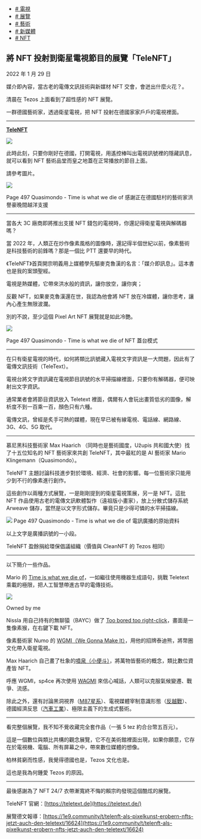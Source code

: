 +   [# 電視](https://matters.town/tags/1442-%E9%9B%BB%E8%A6%96)
+   [# 展覽](https://matters.town/tags/2796-%E5%B1%95%E8%A6%BD)
+   [# 藝術](https://matters.town/tags/1841-%E8%97%9D%E8%A1%93)
+   [# 新媒體](https://matters.town/tags/3030-%E6%96%B0%E5%AA%92%E9%AB%94)
+   [# NFT](https://matters.town/tags/7990-NFT)

## 將 NFT 投射到衛星電視節目的展覽「TeleNFT」

2022 年 1 月 29 日

媒介即內容，當古老的電傳文訊技術與新媒材 NFT 交會，會迸出什麼火花？。

清晨在 Tezos 上面看到了超性感的 NFT 展覽。

一群德國藝術家，透過衛星電視，把 NFT 投射在德國家家戶戶的電視裡面。

* * *

[**TeleNFT**](https://teletext.de/?fbclid=IwAR1BmxFZyiWUcFe2reEnnJK0gADPBpdr5dmRZqY_5MlEMSJ_VjKZya63768)

 ![](https://assets.matters.news/embed/cd45b5cd-5fa5-4434-ada4-27ddcbcc5ecd.png)

此時此刻，只要你剛好在德國，打開電視，用遙控棒叫出電視訊號裡的隱藏訊息，就可以看到 NFT 藝術品堂而皇之地蓋在正常播放的節目上面。

請參考圖片。

 ![](https://assets.matters.news/embed/04d7c4a2-7487-42ef-a776-a1dd0cf428ff.jpeg)

Page 497 Quasimondo - Time is what we die of 感謝正在德國駐村的藝術家洪譽豪晚間越洋支援

* * *

當各大 3C 廠商即將推出支援 NFT 錢包的電視時，你還記得衛星電視與解碼器嗎？

當 2022 年，人類正在炒作像素風格的圖像時，還記得半個世紀以前，像素藝術是科技藝術的前鋒嗎？那是一個比 PTT 還要早的時代。

《TeleNFT》首頁開宗明義用上媒體學先驅麥克魯漢的名言：「媒介即訊息」。這本書也是我的案頭聖經。

電視是熱媒體，它帶來洪水般的資訊，讓你放空，讓你爽；

反觀 NFT，如果麥克魯漢還在世，我認為他會將 NFT 放在冷媒體，讓你思考，讓內心產生無限波瀾。

別的不說，至少這個 Pixel Art NFT 展覽就是如此冷艷。

 ![](https://assets.matters.news/embed/20e68c2e-e224-4b09-a75a-9f6c1c9969d6.jpeg)

Page 497 Quasimondo - Time is what we die of NFT 蓋台模式

* * *

在只有衛星電視的時代，如何將類比訊號藏入電視文字資訊是一大問題，因此有了電傳文訊技術（TeleText）。

電視台將文字資訊藏在電視節目訊號的水平掃描線裡面，只要你有解碼器，便可映射出文字資訊。

通常業者會將節目資訊放入 Teletext 裡面，偶爾有人會玩出畫質低劣的圖像，解析度不到一百乘一百，顏色只有六種。

電傳文訊，曾經是炙手可熱的媒體，現在早已被有線電視、電話線、網路線、3G、4G、5G 取代。

* * *

慕尼黑科技藝術家 Max Haarich （同時也是藝術國度，Užupis 共和國大使）找了十五位知名的 NFT 藝術家來共創 TeleNFT，其中最紅的是 AI 藝術家 Mario Klingemann（Quasimondo）。

TeleNFT 主題討論科技進步對於環境、經濟、社會的影響。每一位藝術家只能用少到不行的像素進行創作。

這些創作以兩種方式展覽，一是剛剛提到的衛星電視策展，另一是 NFT。這批 NFT 作品使用古老的電傳文訊軟體製作（遠祖版小畫家），放上分散式儲存系統 Arweave 儲存，當然是以文字形式儲存。畢竟只是少得可憐的水平掃描線。

 ![](https://assets.matters.news/embed/e15e86ae-2a6e-45a8-969f-217889a8976f.png)
Page 497 Quasimondo - Time is what we die of 電訊廣播的原始資料

以上文字是廣播訊號的一小段。

TeleNFT 盈餘捐給環保倡議組織（價值與 CleanNFT 的 Tezos 相同）

* * *

以下簡介一些作品。

Mario 的 [Time is what we die of](https://versum.xyz/token/versum/4414)，一如繼往使用機器生成語句，挑戰 Teletext 乘載的極限，把人工智慧帶進古早的電傳技術。

 ![](https://assets.matters.news/embed/58822a89-97d3-46b0-8be7-442f367f8aeb.png)

Owned by me

Nissla 用自己持有的無聊猿（BAYC）做了 [Too bored too right-click](https://versum.xyz/token/versum/4406)，畫面是一隻像素猴，在右鍵下載 NFT。

像素藝術家 Numo 的 [WGMI（We Gonna Make It）](https://versum.xyz/token/versum/4410)，用他的招牌泰迪熊，將幣圈文化帶入衛星電視。

Max Haarich 自己畫了杜象的[噴泉（小便斗）](https://versum.xyz/token/versum/4401)，將萬物皆藝術的概念，類比數位資產皆 NFT。

呼應 WGMI，sp4ce 再次使用 [WAGMI](https://versum.xyz/token/versum/4416) 來信心喊話，人類可以克服氣候變遷、戰爭、流感。

除此之外，還有討論黑洞視界（[M87星系](https://versum.xyz/token/versum/4383)）、電視媒體宰制意識形態（[反越戰](https://versum.xyz/token/versum/4374)）、德國經濟反思（[汽車工業](https://versum.xyz/token/versum/4376)）、極限主義下的生成式藝術。

* * *

看完整個展覽，我不知不覺收藏完全套作品（一張 5 tez 約合台幣五百元）。

這是一個數位與類比共構的觀念展覽，它不在美術館裡面出現，如果你願意，它存在於電視機、電腦、所有屏幕之中，帶來數位媒體的想像。

柏林貧窮而性感，我覺得德國也是，Tezos 文化也是。

這也是我為何鍾愛 Tezos 的原因。

* * *

最後感謝為了 NFT 24/7 衣帶漸寬終不悔的賴宗昀發現這個酷炫的展覽。

TeleNFT 官網：[https://teletext.de](https://teletext.de/)

展覽德文報導：[https://1e9.community/t/telenft-als-pixelkunst-erobern-nfts-jetzt-auch-den-teletext/16624](https://1e9.community/t/telenft-als-pixelkunst-erobern-nfts-jetzt-auch-den-teletext/16624)

